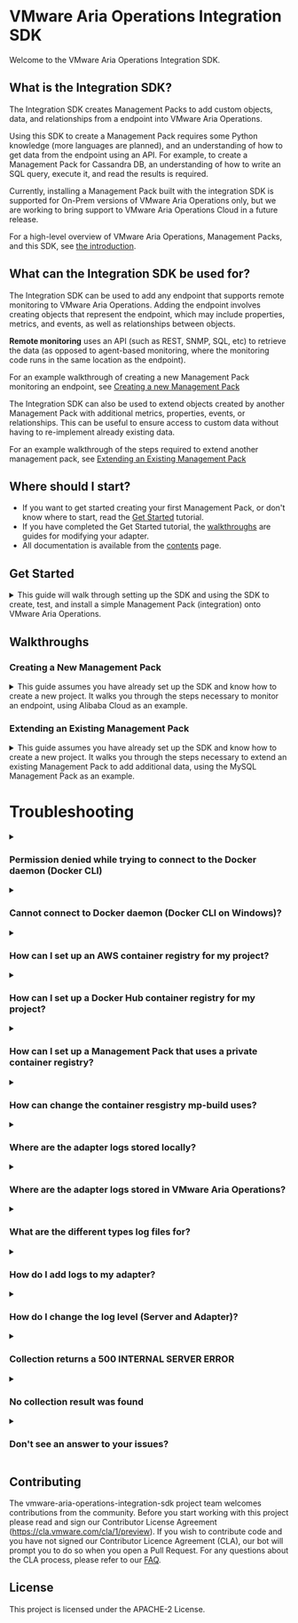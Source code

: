 VMware Aria Operations Integration SDK
=====================

Welcome to the VMware Aria Operations Integration SDK.

## What is the Integration SDK?

The Integration SDK creates Management Packs to add custom objects, data, and
relationships from a endpoint into VMware Aria Operations.

Using this SDK to create a Management Pack requires some Python
knowledge (more languages are planned), and an understanding of how to get
data from the endpoint using an API. For example, to create a Management Pack for
Cassandra DB, an understanding of how to write an SQL query, execute it, and read the
results is required.

Currently, installing a Management Pack built with the integration SDK is supported for
On-Prem versions of VMware Aria Operations only, but we are working to bring support to
VMware Aria Operations Cloud in a future release.

For a high-level overview of VMware Aria Operations, Management Packs, and this SDK,
see [the introduction](doc/introduction.md).

## What can the Integration SDK be used for?
The Integration SDK can be used to add any endpoint that supports remote monitoring to
VMware Aria Operations. Adding the endpoint involves creating objects that
represent the endpoint, which may include properties, metrics, and events, as well as
relationships between objects.

**Remote monitoring** uses an API (such as REST, SNMP, SQL, etc) to retrieve the data (as
opposed to agent-based monitoring, where the monitoring code runs in the same location
as the endpoint).

For an example walkthrough of creating a new Management Pack monitoring an endpoint, see
[Creating a new Management Pack](#creating-a-new-management-pack)

The Integration SDK can also be used to extend objects created by another Management
Pack with additional metrics, properties, events, or relationships. This can be useful
to ensure access to custom data without having to re-implement already existing data.

For an example walkthrough of the steps required to extend another management pack, see
[Extending an Existing Management Pack](#extending-an-existing-management-pack)

## Where should I start?
* If you want to get started creating your first Management Pack, or don't know where to start, read the [Get Started](#get-started) tutorial.
* If you have completed the Get Started tutorial, the [walkthroughs](#walkthroughs) are guides for modifying your adapter.
* All documentation is available from the [contents](doc/contents.md) page.

## Get Started
<details>
<summary>This guide will walk through setting up the SDK and using the SDK
to create, test, and install a simple Management Pack (integration) onto VMware Aria Operations.</summary>

Contents
* [Requirements](#requirements)
* [Installation](#installation)
* [Creating a Management Pack](#creating-a-management-pack)
* [Testing a Management Pack](#testing-a-management-pack)
* [Building and Installing a Management Pack](#building-and-installing-a-management-pack)

### Requirements

#### Operating System:
The VMware Aria Operations Integration SDK has been tested in the following OSes:
* Windows 10
* Windows 11
* macOS 12 (Monterey)
* macOS 13 (Ventura)
* Debian Linux
* Fedora Linux

Other operating systems may be compatible.

#### VMware Aria Operations
The Management Packs generated by the VMware Aria Operations Integration SDK will only run on versions that supports containerized Management Packs. Currently, this is limited to on-prem installs, version 8.10 or later.
In addition, at least one Cloud Proxy (also version 8.10 or later) must be set up in VMware Aria Operations, as containerized Management Packs must be run on a Cloud Proxy collector.

#### Dependencies
* Docker 20.10.0 or later. Updating to the latest stable version is recommended. For instructions on installing Docker,
  go to [Docker's installation documentation](https://docs.docker.com/engine/install/), choose the OS you need and
  follow the instructions provided.
* Python3 3.9.0 or later. Updating to the latest stable version is recommended. Python 3.8 and earlier (including Python2) are not supported. For instructions on installing Python, go
  to [Python's installation documentation](https://wiki.python.org/moin/BeginnersGuide/Download), choose the OS you need
  and follow the instructions provided.
* Pip. If Python3 is installed, pip is most likely also installed. For instructions on installing Pip, go
  to [Pip's installation documentation](https://pip.pypa.io/en/stable/installation/), and follow the instructions
  provided.
* Git 2.35.0 or later. Updating to the latest stable version is recommended.
  For instructions in installing git, go to [Git's installation documentation](https://git-scm.com/downloads),
  choose the OS you need and follow the instructions provided.

[//]: # (TODO: Add this section back in once we support them)
[//]: # (#### Optional Prerequisites)
[//]: # (* Java. Java is only required for building Java Management Packs. We recommend the latest version of the [Azul Zulu SDK]&#40;https://www.azul.com/downloads/?package=jdk#download-openjdk&#41;.)
[//]: # (* Powershell. Powershell is only required for building Powershell Management Packs. See [Microsoft's installation instructions for PowerShell]&#40;https://docs.microsoft.com/en-us/powershell/scripting/install/installing-powershell?view=powershell-7.2&#41;.)
[//]: # (> Note: Creating Java and Powershell Management Packs is disabled for the Beta)

### Installation

To install the SDK, use `pip` to install into the global Python environment, or `pipx` to install into a isolated environment.
```sh
python3 -m pip install vmware-aria-operations-integration-sdk
```

### Creating a Management Pack
After the SDK is installed, create a new project, by running `mp-init`. This tool asks a series of questions that guides
the creation of a new management pack project.


1. `Enter a directory to create the project in. This is the directory where adapter code, metadata, and content will reside. If the directory doesn't already exist, it will be created. Path:`

    The path can be an absolute path, or a path relative to the directory `mp-init` was run from. The path should end in an empty
    or non-existing directory. If the directory does not exist, it will be created. This directory will contain a new Management
    Pack project.

2. `Management Pack display name`

    The Management Pack display name will show up in VMware Aria Operations (**Data Sources &rarr; Integrations &rarr;
    Repository**), or when adding an account.

    ![Integration Card for the 'TestAdapter' Management Pack](doc/test-adapter-integration-card.png)

    *This Management Pack's display name is 'TestAdapter', and uses the default icon*

3. `Management Pack adapter key`

    This field is used internally to identify the Management Pack and Adapter Kind. By default, it is set to the
    Management Pack display name with special characters and whitespace stripped from it.

4. `Management Pack description`

    This field should describe what the Management Pack will do or monitor.

5. `Management Pack vendor`

   The vendor field shows up in the UI under 'About' on the Integration Card.

   ![About popup for the 'TestAdapter' Management Pack](doc/test-adapter-about.png)

   *This Management Pack's vendor is 'VMware'*

6. `Enter a path to a EULA text file, or leave blank for no EULA`

   VMware Aria Operations requires a EULA file to be present in a Management Pack. If one isn't provided, a stub EULA file (`eula.txt` in
   the root project directory) will be added to the project which reads:
    ```
    There is no EULA associated with this Management Pack.
    ```

7. `Enter a path to the Management Pack icon file, or leave blank for no icon`

   The icon is used in the VMware Aria Operations UI if present. If it is not present, a default icon will be used. The icon file must be
   PNG format and 256x256 pixels. An icon file can be added later by copying the icon to the root project directory and
   setting the value of the `"pak_icon"` key to the icon's file name in the `manifest.txt` file.

[//]: # (TODO: Add this section back when we support it)
[//]: # (8. `Select a language for the adapter`)
[//]: # (  selected language. The template adapter collects several objects and metrics from the container that the adapter)
[//]: # (  Once selected, the project will be generated, including a template adapter in the)
[//]: # (  is running in, and can be used as a starting point for creating a new adapter.)

For complete documentation of the `mp-init` tool including an overview of its output, see the [MP Initialization Tool Documentation](doc/mp-init.md).

### Template Project
Every new project creates a file system that has the basic project structure required to develop and build a Management Pack.
Each file and directory are discussed in depth in the [mp-init](doc/mp-init.md) documentation. `app/adapter.py` is the adapter's
entry point and the best starting point. `adapter.py` is a template adapter that collects several objects and metrics from the
container in which the adapter is running; use the template as a starting point for creating a new adapter. The template adapter
has comments throughout its code that explain what the code does and how to turn it into your adapter. The methods inside the adapter
template are required. Modify the code inside the methods to generate the desired adapter. Each method represents a single request,
and it can be tested individually using `mp-test`, which is covered in the following section. The adapter is stateless; therefore,
the adapter cannot store any data for use in later method calls. Each method is used for a different function as described below:

- test(adapter_instance):
  Performs a test connection using the information given to the adapter_instance to verify the adapter instance has been configured properly.
  A typical test connection will generally consist of:

     1. Read identifier values from adapter_instance that are required to connect to the target(s)
     2. Connect to the target(s), and retrieve some sample data
     3. If any of the above failed, return an error, otherwise pass.
     4. Disconnect cleanly from the target (ensure this happens even if an error occurs)

- get_endpoints(adapter_instance):
  This method will be run before the 'test' method, and VMware Aria Operations will use
  the results to extract a certificate from each URL. If the certificate is not trusted by
  the VMware Aria Operations Trust Store, the user will be prompted to either accept or reject
  the certificate. If it is accepted, the certificate will be added to the AdapterInstance
  object that is passed to the 'test' and 'collect' methods. Any certificate that is
  encountered in those methods should then be validated against the certificate(s)
  in the AdapterInstance. This method will not only work against HTTPS endpoints, different types
  of endpoint will not work (eg. database connections).

- collect(adapter_instance):
  Performs a collection against the target host. A typical collection will generally consist of:
    1. Read identifier values from adapter_instance that are required to connect to the target(s)
    2. Connect to the target(s), and retrieve data
    3. Add the data into a CollectResult's objects, properties, metrics, etc
    4. Disconnect cleanly from the target (ensure this happens even if an error occurs)
    5. Return the CollectResult.

- get_adapter_definition():
  Optional method that defines the Adapter Instance configuration (parameters and credentials used to connect to the target, and configure the management pack) present in a collection, and defines the object types and attribute types present in a collection. Setting these helps VMware Aria Operations to validate, process, and display the data correctly. If this method is omitted, a `describe.xml` file should be manually created inside the `conf` directory with the same data. Generally, this is only necessary when using advanced features of the `describe.xml` file that are not present in this method.


For further guidance on using the template project, consult the [Walkthroughs](../README.md#walkthroughs) section.

### Testing a Management Pack

In the Management Pack directory, the installation script writes a `requirements.txt` file containing the version of the
SDK used to generate the project, and installs the SDK into a virtual environment named `venv`. Note that the packages
in `requirements.txt` are _not_ installed into the adapter. To add a package to the adapter, specify it in the file
`adapter_requirements.txt`.

To use the SDK, navigate to the newly-generated project directory and activate the virtual environment:

For Mac and Linux:
```sh
source venv/bin/activate
```
(This script is written for the bash shell. If you use the csh or fish shells, there are alternate activate.csh and activate.fish scripts you should use instead.)
For Windows:
```cmd
venv\Scripts\activate.bat
```
To exit the virtual environment, run `deactivate` in the virtual environment.

To test a project, run `mp-test`  in the virtual environment.

If `mp-test` is run from anywhere outside of a root project directory, the tool will prompt to choose a project, and will
test the selected project. If the tool is run from a project directory, the tool will automatically test that project.

`mp-test` will ask for a _connection_. No connections should exist, so choose **New Connection**. The test tool then
reads the `conf/describe.xml` file to find the connection parameters and credentials required for a connection, and
prompts for each. This is similar to creating a new _Adapter Instance_ in the VMware Aria Operations UI. Connections are automatically
saved per project, and can be reused when re-running the `mp-test` tool.

> Note: In the template project, the only connection parameter is `ID`, and because it connects to the container it is running on, this parameter is not necessary; it is only there as an example, and can be set to any value. The template also implements an example Test Connection. If a Test Connection is run (see below), with the `ID` set to the text `bad`, then the Test Connection will fail.

The test tool also asks for the method to test. There are four options:

* Test Connection - This call tests the connection and returns either an error message if the connection failed, or an
  empty json object if the connection succeeded.
* Collect - This call test the collection, and returns objects, metrics, properties, events, and relationships.
* Endpoint URLs - This returns a list (possibly empty) of URLs that have distinct SSL certificates that VMware Aria Operations can ask
  the end user to import into the TrustStore.
* Version - This returns
  the [VMware Aria Operations Collector API](vmware_aria_operations_integration_sdk/api/vmware-aria-operations-collector-fwk2.json) version the
  adapter implements. The implementation of this method is not generally handled by the developer.

For more information on these endpoints, see
the [Swagger API documentation](vmware_aria_operations_integration_sdk/api/vmware-aria-operations-collector-fwk2.json). Each
response is validated against the API.

For complete documentation of the `mp-test` tool see the [MP Test Tool Documentation](doc/mp-test.md).

### Building and Installing a Management Pack
To build a project, run `mp-build`  in the virtual environment.

If `mp-build` is run from anywhere outside of a root project directory, the tool will prompt to choose a project, and will
build the selected project. If the tool is run from a project directory, the tool will automatically build that
project.

Once the project is selected (if necessary), the tool will build the management pack and emit a `pak` file which can be
installed on VMware Aria Operations. The `pak` file will be located in the project directory.

To install the `pak` file, in VMware Aria Operations navigate to **Data Sources &rarr; Integrations &rarr;
Repository** and click `ADD`. Select and upload the generated `pak` file, accept the README, and install the management pack.

To configure the management pack, VMware Aria Operations navigate to **Data Sources &rarr; Integrations &rarr;
Accounts** and click `ADD ACCOUNT`. Select the newly-installed management pack and configure the required fields. For
`Collector/Group`, make sure that a cloud proxy collector is selected. Click `VALIDATE CONNECTION` to test the connection.
It should return successfully, then click `ADD`.

By default, a collection will run every 5 minutes. The first collection should happen immediately, however newly-created
objects cannot have metrics, properties, and events added to them. After the second collection, approximately five
minutes later, the objects' metrics, properties, and events should appear. These can be checked by navigating to **
Environment &rarr; Object Browser &rarr; All Objects** and expanding the Adapter and associated object types and object.

![CPU Idle Time](doc/test-adapter-cpu-idle-time.png)
*The CPU object's `idle-time` metric in a Management Pack named `QAAdapterName`.*

For complete documentation of the `mp-build` tool see the [MP Build Tool Documentation](doc/mp-build.md).
</details>

## Walkthroughs

### Creating a New Management Pack
<details><summary>
This guide assumes you have already set up the SDK and know how to create a new project. 
It walks you through the steps necessary to monitor an endpoint, using Alibaba Cloud as 
an example.</summary>


TODO
</details>

### Extending an Existing Management Pack
<details><summary>
This guide assumes you have already set up the SDK and know how to create a new project. 
It walks you through the steps necessary to extend an existing Management Pack to add
additional data, using the MySQL Management Pack as an example.</summary>

Extending an existing management pack is similar to creating a new management pack, but 
has some additional constraints. This section will create a management pack that adds 
metrics to the existing MySQL management pack's database object. It assumes
you have already installed the SDK and understand the tools and steps in the 'Get 
Started' section. It also assumes that you have installed and configured the [MySQL
management pack](https://customerconnect.vmware.com/downloads/details?downloadGroup=VRTVS_MP_MYSQL_810&productId=1051) 
on a VMware Aria Operations instance in your local network.

For the purposes of this walkthrough, we will be adding five metrics to the MySQL database
object that show the total amount of lock waits and statistics about the time spent 
waiting for those locks. This info can be found in MySQL in the table 
`performance_schema.table_lock_waits_summary_by_table`.

The first step is to run `mp-init` and create a new project. There are no restrictions,
except that the adapter kind key cannot be used by another management pack that is
installed on the same system. For example, we used the following to create the sample:

```
❯ mp-init
Enter a directory to create the project in. This is the directory where adapter code, metadata, and
content will reside. If the directory doesn't already exist, it will be created.
Path: extended-mysql-mp
Management pack display name: Extended MySQL MP
Management pack adapter key: ExtendedMySQLMP
Management pack description: Adds 'Lock Wait' metrics to MySQL Database objects
Management pack vendor: VMware, Inc
Enter a path to a EULA text file, or leave blank for no EULA: 
Enter a path to the management pack icon file, or leave blank for no icon:
An icon can be added later by setting the 'pak_icon' key in 'manifest.txt' to the
icon file name and adding the icon file to the root project directory.
Creating Project [Finished]

project generation completed
```

Once the project finished generating, we can change directory into the project 
and activate the Python virtual environment.

Next, we need to modify the adapter code. We will break this up into several steps:
1. [Add a library for connecting to MySQL](#add-a-library-for-connection-to-mysql)
2. [Modify the adapter definition to add fields for connecting to MySQL](#modify-the-adapter-definition-to-add-fields-for-connecting-to-mysql)
3. [Modify the `test` method to create a MySQL connection and run a query](#modify-the-test-method-to-create-a-mysql-connection-and-run-a-query)
4. [Modify the `collect` method to collect metrics, and attach them to the correct
   database objects](#modify-the-collect-method-to-collect-metrics-and-attach-them-to-the-correct-database-objects)
5. [Verify the MP](#verify-the-mp)

#### Add a library for connection to MySQL

In order to add the metrics we want, we will need to be able to run a query against a
MySQL database. There are several Python libraries that can help us do this. For now,
let's use [`mysql-connector-python`](https://dev.mysql.com/doc/connector-python/en/).

To add a library to the adapter, open the file `adapter_requirements.txt` and add a new
line with the name of the library. Optionally, we can also add a version constraint. 
Here's what the modified file should look like:
```
vmware-aria-operations-integration-sdk-lib==0.7.*
psutil
mysql-connector-python>=8.0.32
```

> Note: We can also remove the `psutil` library, as that is only used in the sample code 
> that we will be replacing. However, we would then no longer be able to run `mp-test` 
> until we have removed the sample code that depends on `psutil`, so for now we will 
> keep it.

#### Modify the adapter definition to add fields for connecting to MySQL

Now that we have added the library, we need to see what information it needs in order
to connect. Since the adapter will be running on the VMware Aria Operations Cloud Proxy, 
which is not where our MySQL instance is running, we will need the following:
* Host
* Port
* Username
* Password

In the `app/adapter.py` file, find the `get_adapter_definition()` method. We will define
parameters for the `Host` and `Port`, and a credential for the `Username` and `Password`.
After also removing the 'ID' parameter from the sample adapter, the method should look
similar to this:

```python
def get_adapter_definition() -> AdapterDefinition:
    logger.info("Starting 'Get Adapter Definition'")
    definition = AdapterDefinition(ADAPTER_KIND, ADAPTER_NAME)

    definition.define_string_parameter("host", "MySQL Host")
    definition.define_int_parameter("port", "Port", default=3306)

    credential = definition.define_credential_type("mysql_user", "MySQL User")
    credential.define_string_parameter("username", "Username")
    credential.define_password_parameter("password", "Password")

    # The key 'container_memory_limit' is a special key that is read by the VMware Aria 
    # Operations collector to determine how much memory to allocate to the docker 
    # container running this adapter. It does not need to be read inside the adapter 
    # code.
    definition.define_int_parameter(
        "container_memory_limit",
        label="Adapter Memory Limit (MB)",
        description="Sets the maximum amount of memory VMware Aria Operations can "
                    "allocate to the container running this adapter instance.",
        required=True,
        advanced=True,
        default=1024,
    )

    # This Adapter has no object types directly, rather it co-opts object types that
    # are part of the MySQL MP to add additional metrics. As such, we can't define
    # those object types here, because they're already defined in the MySQL MP with a
    # different adapter type.
    
    # If we decide to also create new objects (that are not part of an existing MP),
    # those can be added here.

    logger.info("Finished 'Get Adapter Definition'")
    logger.debug(f"Returning adapter definition: {definition.to_json()}")
    return definition
```

The adapter definition is also where objects and metrics are defined, however we are 
only allowed to define objects and metrics that are a part of our adapter type. Because
extensions modify objects that are part of a different adapter type, we can't add them.
This means that we can't set metric metadata like 'units', 'labels', etc that we would
generally be able to set.

#### Modify the `test` method to create a MySQL connection and run a query

Now that we've defined our parameters, we can try to connect and run a test query.
We will do this in the `test` method. Notice this takes an `AdapterInstance` as a 
parameter. We will replace all the code that is inside the try/except block.

All the parameters and credentials from the definition will be present in this Adapter 
Instance. We can access them like this, using the `key`s that we defined in the 
`get_adapter_definition` function to get the value assigned to that parameter:

```python
    hostname = adapter_instance.get_identifier_value("host")
    port = int(adapter_instance.get_identifier_value("port", "3306"))
    username = adapter_instance.get_credential_value("username")
    password = adapter_instance.get_credential_value("password")
```

We can then use them to connect to MySQL and run a test query (be sure to import 
`mysql.connector`):

```python

    connection = mysql.connector.connect(
        host=hostname,
        port=port,
        user=username,
        password=password,
    )
    cursor = connection.cursor()

    # Run a simple test query
    cursor.execute("SHOW databases")
    for database in cursor: # The cursor needs to be consumed before it is closed
        logger.info(f"Found database '{database}'")
    cursor.close()
```

Since we can expect that this will fail, e.g., if the user provides the wrong username
and password, we should ensure there is good error-handling in this function.

If we detect a failure (e.g., in the `except` block), we should call 
`result.with_error(error_message)` to indicate the test has failed. If no errors have
been attached to the `result` object, the test will pass. (Note that calling 
`result.with_error(...)` multiple times in the same test will result in only the last
error being displayed.)

If the management pack will be widely distributed, it may also be worthwhile to catch 
common errors and ensure the resulting messages are user-friendly.

We should now be able to run `mp-test connect` to run this code. The `mp-test` tool
will ask you to create a new connection, prompting for 'host', 'port', 'username', and
'password'. After, it will ask if it should override SuiteAPI<sup>1</sup> credentials. Unless you
have already set these up, select 'Yes', as we will need them later when we modify the
'collect' method. It will ask you for the SuiteAPI hostname, which should be the
hostname of the VMware Aria Operations instance where the MySQL management pack is
running, and a username and password which have permission to access to the SuiteAPI on
that system.

> <sup>1</sup>SuiteAPI is a REST API on VMware Aria Operations that can be used for many
> purposes. The documentation for this API can be found on any VMware Aria Operations
> instance at https://[aria_ops_hostname]/suite-api/. The 'adapter_instance' object that
> is passed to the 'test', 'get_endpoints', and 'collect' methods can automatically 
> connect to this API and has methods for querying it.

If everything was successful, the result should look similar to this:
```
(venv-Extended MySQL MP) ❯ mp-test connect
Choose a connection:  New Connection
Building adapter [Finished]
Waiting for adapter to start [Finished]
┌────────────────────────────────────────────────────────────────────────────────────────────────────────────────────────────────────────────┐
│Connections are akin to Adapter Instances in VMware Aria Operations, and contain the parameters                                             │
│needed to connect to a target environment. As such, the following connection parameters and credential fields are                           │
│derived from the 'conf/describe.xml' file and are specific to each Management Pack.                                                         │
└────────────────────────────────────────────────────────────────────────────────────────────────────────────────────────────────────────────┘
Enter connection parameter 'MySQL Host': mysql8-1.localnet
Enter connection parameter 'Port': 3306
Enter connection parameter 'Adapter Memory Limit (MB)': 1024
Enter credential field 'Username': root
Enter credential field 'Password': *********
Override default SuiteAPI connection information for SuiteAPI calls?  Yes
Suite API Hostname: aria-ops-1.vmware.com
Suite API User Name: admin
Suite API Password: ********
Set these as the default SuiteAPI connection?  Yes
Enter a name for this connection: default
Saved connection 'default' in '~/Code/extended-mysql-mp/config.json'.
The connection can be modified by manually editing this file.
Building adapter [Finished]
Waiting for adapter to start [Finished]
Running Endpoint URLs [Finished]
Running Connect [Finished]
{}

Avg CPU %                     | Avg Memory Usage %         | Memory Limit | Network I/O         | Block I/O
------------------------------+----------------------------+--------------+---------------------+--------------
14.9 % (0.0% / 14.9% / 29.8%) | 4.0 % (4.0% / 4.0% / 4.0%) | 1.0 GiB      | 9.06 KiB / 4.16 KiB | 0.0 B / 0.0 B

Request completed in 1.85 seconds.

All validation logs written to '~/Code/mysql-extention-mp/logs/validation.log'
Validation passed with no errors
```

#### Modify the `collect` method to collect metrics, and attach them to the correct database objects

Now that the `test` method is working, we can implement the `collect` method. This is 
the method where we query MySQL for the metrics we want and send them to VMware Aria 
Operations as part of the database objects. Before we begin writing code, we need to 
look up some information about the MySQL management pack. Specifically, we need the
following information:
* The MySQL Adapter Kind Key
* The MySQL Database Object type
* A way to create a database object that matches a database that already exists on
  VMware Aria Operations (usually the identifier list, but the name can sometimes work,
  as in this case).

These will be used to ensure that the metrics are attached to existing MySQL objects,
rather than creating new ones.
 
To get this information, we will `ssh` into the collector where the MySQL management
pack is running. Then `cd` to `$ALIVE_BASE/user/plugin/inbound/mysql_adapter3/conf/`.
From there, open the `describe.xml` file. The Adapter Kind key is at the top on the
fourth line:
```xml
<?xml version = '1.0' encoding = 'UTF-8'?>
<!-- <!DOCTYPE AdapterKind SYSTEM "describeSchema.xsd"> -->
<!-- Copyright (c) 2020 VMware Inc. All Rights Reserved. -->
<AdapterKind key="MySQLAdapter" nameKey="1" version="1" xmlns="http://schemas.vmware.com/vcops/schema">
```
Inside the `AdapterKind` tag are `ResourceKinds/ResourceKind` tags, and we can search 
for the one that represents the database resource kind. Once we have found it we can see
that it has two identifiers, one for the adapter instance ID, and one for the database 
name. 
```xml
   <ResourceKinds>
      <!-- ... -->
      <ResourceKind key="mysql_database" nameKey="64" >
          <ResourceIdentifier dispOrder="1" key="adapter_instance_id" length="" nameKey="37" required="true" type="string" identType="1" enum="false" default=""> </ResourceIdentifier>
          <ResourceIdentifier dispOrder="2" key="database_name" length="" nameKey="65" required="true" type="string" identType="1" enum="false" default=""> </ResourceIdentifier>
```
In order to attach a metric to these objects, we will need all identifiers that have an
`identType=1`. In this case, those are `adapter_instance_id` and `database_name`. This
means that the combination of those two fields uniquely identify the object among all
of the `mysql_database` objects in the `MySQLAdapter` adapter.

Getting the `adapter_instance_id` requires a SuiteAPI call. We need to retrieve the 
Adapter Instances for `MySQLAdapter` that has the same host and port identifiers as our 
adapter, and then retrieving the id. However, if we look in VMware Aria Operations 
itself, we can see that each database's name has the format `mysql_host/mysql_database`, 
which should be unique (even if VMware Aria Operations isn't using it for determining 
uniqueness). Thus, a simpler way to get matching objects (in this case) is to construct 
the name, and ask the SuiteAPI to give us all `MySQLAdapter` `mysql_database` objects 
with those names. Then we can simply attach metrics to the resulting `mysql_database` 
objects, which will have all identifiers correctly set by the SuiteAPI.

First, we should remove all the sample code inside the `try` block. All the code for the
following steps should be inside the `try` block.

Then, we need to establish a connection to MySQL. We can do this in the same way as in
test connect. In many cases creating a function for connecting that is called from both 
`test` and `collect` is worthwhile. Then we can query the list of databases, and 
construct a list of database names that may be present:

```python
        # Get the list of databases on this instance
        cursor = connection.cursor()
        cursor.execute("SHOW databases")
        database_names = [f"{hostname}/{database[0]}" for database in cursor]
        cursor.close()
```

We then query the SuiteAPI for `mysql_database` objects from the `MySQLAdapter` 
adapter, with the names we computed. The queries that `query_for_resources` accepts
are documented in the SuiteAPI documentation, and can search on many types of metadata 
about a resource. After that, we add the returned objects to the `result` and to a 
dictionary for quick access later.

```python
        # Get the list of objects from the SuiteAPI that represent the MySQL
        # databases that are on this instance, and add any we find to the result
        databases = {}  # dict of database Objects by name for easy access
        with adapter_instance.suite_api_client as suite_api:
            dbs = suite_api.query_for_resources(
                query={
                    "adapterKind": ["MySQLAdapter"],
                    "resourceKind": ["mysql_database"],
                    "name": database_names,
                },
            )
            for db in dbs:
                databases[db.get_identifier_value("database_name")] = db
                # Add each database to the collection result. Objects must be
                # added to the result in order for them to be returned by the
                # collect method.
                result.add_object(db)
```

Finally, we'll run the query to get the data from MySQL that we want, and add that data
as metrics to the relevant databases, and return the result:

```python
        # Run a query to get some additional data. Here we're getting info about
        # lock waits on each database
        cursor = connection.cursor()
        cursor.execute("""
                    select OBJECT_SCHEMA,
                           sum(COUNT_STAR)     as COUNT_STAR,
                           sum(SUM_TIMER_WAIT) as SUM_TIMER_WAIT,
                           max(MAX_TIMER_WAIT) as MAX_TIMER_WAIT,
                           min(MIN_TIMER_WAIT) as MIN_TIMER_WAIT
                    from performance_schema.table_lock_waits_summary_by_table
                    group by OBJECT_SCHEMA
                    """)

        # Iterate through the results of the query, and add them to the appropriate
        # database Object as metrics.
        for row in cursor:
            if len(row) != 5:
                logger.error(f"Row is not expected size: {repr(row)}")
                continue
            database = databases.get(row[0])
            if not database:
                logger.info(f"Database {row[0]} not found in Aria Operations")
                continue
            database.with_metric("Table Locks|Count", float(row[1]))
            database.with_metric("Table Locks|Sum", float(row[2]))
            database.with_metric("Table Locks|Max", float(row[3]))
            if float(row[1] > 0):
                database.with_metric("Table Locks|Avg", float(row[2])/float(row[1]))
            else:
                database.with_metric("Table Locks|Avg", 0)
            database.with_metric("Table Locks|Min", float(row[4]))
        cursor.close()
        
        return result
```

#### Verify the MP

To verify the MP, run `mp-test` using the same connection we created earlier. If there 
are any `mysql_database` objects that have entries in the 
`table_lock_waits_summary_by_table` table, we should see those returned in the
collection result. For example, if the MySQL management pack is configured to collect 
`loadgen`, `mysql`, and `sys`, and the data query returns:
```
object_schema      | count_star | sum_timer_wait | max_timer_wait | min_timer_wait
-------------------+------------+----------------+----------------+---------------
mysql              | 0          | 0              |0               | 0
performance_schema | 0          | 0              |0               | 0
sys                | 2          | 3946368        |2255204         | 1691164
```
Then we would expect to see entries for each database monitored by MySQL, but new
data should be present only for the subset that was also returned by the data query:
```json
{
    "nonExistingObjects": [],
    "relationships": [],
    "result": [
        {
            "events": [],
            "key": {
                "adapterKind": "MySQLAdapter",
                "identifiers": [
                    {
                        "isPartOfUniqueness": true,
                        "key": "adapter_instance_id",
                        "value": "347062"
                    },
                    {
                        "isPartOfUniqueness": true,
                        "key": "database_name",
                        "value": "loadgen"
                    }
                ],
                "name": "mysql8-1.localnet/loadgen",
                "objectKind": "mysql_database"
            },
            "metrics": [],
            "properties": []
        },
        {
            "events": [],
            "key": {
                "adapterKind": "MySQLAdapter",
                "identifiers": [
                    {
                        "isPartOfUniqueness": true,
                        "key": "adapter_instance_id",
                        "value": "347062"
                    },
                    {
                        "isPartOfUniqueness": true,
                        "key": "database_name",
                        "value": "mysql"
                    }
                ],
                "name": "mysql8-1.localnet/mysql",
                "objectKind": "mysql_database"
            },
            "metrics": [
                {
                    "key": "Table Locks|Count",
                    "numberValue": 0.0,
                    "timestamp": 1681767040181
                },
                {
                    "key": "Table Locks|Sum",
                    "numberValue": 0.0,
                    "timestamp": 1681767040181
                },
                {
                    "key": "Table Locks|Max",
                    "numberValue": 0.0,
                    "timestamp": 1681767040181
                },
                {
                    "key": "Table Locks|Avg",
                    "numberValue": 0.0,
                    "timestamp": 1681767040181
                },
                {
                    "key": "Table Locks|Min",
                    "numberValue": 0.0,
                    "timestamp": 1681767040181
                }
            ],
            "properties": []
        },
        {
            "events": [],
            "key": {
                "adapterKind": "MySQLAdapter",
                "identifiers": [
                    {
                        "isPartOfUniqueness": true,
                        "key": "adapter_instance_id",
                        "value": "347062"
                    },
                    {
                        "isPartOfUniqueness": true,
                        "key": "database_name",
                        "value": "sys"
                    }
                ],
                "name": "mysql8-1.localnet/sys",
                "objectKind": "mysql_database"
            },
            "metrics": [
                {
                    "key": "Table Locks|Count",
                    "numberValue": 2.0,
                    "timestamp": 1681767040182
                },
                {
                    "key": "Table Locks|Sum",
                    "numberValue": 3946368.0,
                    "timestamp": 1681767040182
                },
                {
                    "key": "Table Locks|Max",
                    "numberValue": 2255204.0,
                    "timestamp": 1681767040182
                },
                {
                    "key": "Table Locks|Avg",
                    "numberValue": 1973184.0,
                    "timestamp": 1681767040182
                },
                {
                    "key": "Table Locks|Min",
                    "numberValue": 1691164.0,
                    "timestamp": 1681767040182
                }
            ],
            "properties": []
        }
    ]
}
```

When everything is working as expected locally using `mp-test`, we can run
`mp-build` and install on VMware Aria Operations for a final verification.


#### Next Steps

* [Adding to an Adapter](doc/adding_to_an_adapter.md)
    * [Defining an Adapter](doc/adding_to_an_adapter.md#defining-an-adapter)
    * [Defining an Adapter Instance](doc/adding_to_an_adapter.md#defining-an-adapter-instance)
    * [Adding a Configuration Field to an Adapter Instance](doc/adding_to_an_adapter.md#adding-a-configuration-field-to-an-adapter-instance)
    * [Adding a Credential](doc/adding_to_an_adapter.md#adding-a-credential)
    * [Creating an Adapter Instance](doc/adding_to_an_adapter.md#creating-an-adapter-instance)
    * [Adding an Object Type](doc/adding_to_an_adapter.md#adding-an-object-type)
    * [Creating an Object](doc/adding_to_an_adapter.md#creating-an-object)
    * [Adding an Attribute](doc/adding_to_an_adapter.md#adding-an-attribute)
    * [Creating a Metric or Property](doc/adding_to_an_adapter.md#creating-a-metric-or-property)
    * [Creating an Event](doc/adding_to_an_adapter.md#creating-an-event)
    * [Creating a Relationship](doc/adding_to_an_adapter.md#creating-a-relationship)
* [Adding Content](doc/adding_content.md)
    * [Adding a Dashboard](doc/adding_content.md#adding-a-dashboard)
    * [Adding a Report Template](doc/adding_content.md#adding-a-report-template)
    * [Adding Alert Definitions](doc/adding_content.md#adding-alert-definitions)
    * [Adding a Traversal](doc/adding_content.md#adding-a-traversal)
    * [Adding Localization](doc/adding_content.md#adding-localization)

</details>

# Troubleshooting

<details>
  <summary><h3>Permission denied while trying to connect to the Docker daemon (Docker CLI)</h3></summary>

  If you're having trouble getting Docker to run on your system, you can refer to the Docker documentation for instructions
  on how to start Docker on [macOS](https://docs.docker.com/docker-for-mac/install/), [Linux](https://docs.docker.com/desktop/install/debian/#launch-docker-desktop), and [Windows 10 and 11](https://docs.docker.com/desktop/install/windows-install/#start-docker-desktop).
</details>

<details>
  <summary><h3>Cannot connect to Docker daemon (Docker CLI on Windows)?</h3></summary>

  If you're having trouble with permissions on a Windows system, you can refer to the Docker documentation for instructions
  on how to [Understand permission requirements for Windows](https://docs.docker.com/desktop/windows/permission-requirements/).
</details>

<details>
  <summary><h3>How can I set up an AWS container registry for my project?</h3></summary>

  AWS container registries use `aws` CLI to authenticate, so users should authenticate to their AWS container registry and create a repository before
  running `mp-build`.

  1. [Log in to your registry using aws CLI](https://docs.aws.amazon.com/AmazonECR/latest/userguide/getting-started-cli.html#cli-authenticate-registry)
  2. [Create a repository](https://docs.aws.amazon.com/AmazonECR/latest/userguide/getting-started-cli.html#cli-create-repository:~:text=your%20default%20registry-,Step%203%3A%20Create%20a%20repository,-Step%204%3A%20Push)
  3. Run `mp-build` and use the registry tag when prompted about it (usually looks like `aws_account_id.dkr.ecr.region.amazonaws.com/hello-repository`)
</details>

<details>
  <summary><h3>How can I set up a Docker Hub container registry for my project?</h3></summary>

  Docker CLI recommends using a token when using docker hub instead of your login password, so users should authenticate their Docker Hub account before running `mp-build`.

  1. Generate a [dockerhub token](https://hub.docker.com/settings/security?generateToken=true).
  2. Open the `config.json` file in the project's root directory, then replace the key-value of `docker_registry` with the tag of
  the Docker Hub repository prepended with `docker.io`. For example, if the docker tag is `username/docker-registry-test:tagname`
  then the key-value will be `docker.io/username/docker-registry-test`.

  VMware Aria Operations only supports anonymous pulling of images, which may cause issues when using Docker Hub since there is a [Donwload rate limit](https://docs.docker.com/docker-hub/download-rate-limit/#:~:text=Docker%20Hub%20limits%20the%20number,pulls%20per%206%20hour%20period).
</details>

<details>
  <summary><h3>How can I set up a Management Pack that uses a private container registry?</h3></summary>

  VMware Aria Operations only supports anonymous pulling of images, however, cloud proxies lookup images locally before attempting to pull.

  1. ssh into the cloud proxy where the adapter is going to be set up
  2. pull the same image used by the management pack (usually using the docker CLI inside the adapter)
  3. Install Management Pack in VMware Aria operations
</details>


<details>
  <summary><h3>How can change the container resgistry mp-build uses?</h3></summary>

  Open the `config.json` file located in the project's root directory, then replace the key-value for `docker_registry` with the tag of the
  repository you want to use. The next time `mp-build` is run, the new tag will be used and validated.
</details>

<details>
  <summary><h3> Where are the adapter logs stored locally?</h3></summary>

 Running `mp-test` or `mp-build` generates logs.  Logs are generated and stored in the `logs` directory.
</details>
<details>
  <summary><h3> Where are the adapter logs stored in VMware Aria Operations?</h3></summary>

  Logs are generated and stored in the cloud proxy at were the adapter was configured at `$ALIVE_BASE/user/log/adapter/<ADAPTERKEY>_adapter3/<ADAPTER_INTERNAL_INSTANCE_ID>`.

  `ADAPTERKEY` should match the name of the adapter used in the `manifest.txt`, and the `ADAPTER_INTERNAL_INSTANCE_ID` should match the Internal ID
  found in VMware Aria Operations at **Environment &rarr; Inventory &rarr; Adapter Instances &rarr; ADAPTER_DISPLAY_NAME &rarr; ADAPTER_INSTANCE** in the rightmost column.
  The `Internal ID` column is not displayed by default. To display the Internal ID, enable the `Internal ID` column by clicking the lower left 'column' icon and then checking the `Internal ID` box.

  ![highlight of the checkbox where internal id can be enbaled](doc/enable_internal_id_column.png)

  ![highlight of the internal id](doc/highlight_internal_id_column.png)
  </details>

  <details>
    <summary><h3> What are the different types log files for?</h3></summary>

  There are five types of log files: adapter, server, build, test, and validation logs. Each log file is prepended with the type of
  log file followed by a number that represents rollover.

  - `server.log`:
  Contains all logs related to the HTTP server inside the container. Server logs can't be modified since the server code comes packaged
  inside the [base-adapter](https://projects.registry.vmware.com/harbor/projects/46752/repositories/base-adapter/artifacts-tab) Python image.

  - `adapter.log`
  Contains all logs related to the adapter. Adapter logs are all the logs generated by adapter code (e.g., the test() method or the collect() methods inside
  `app/adapter.py`).

  - `test.log`
  Contains all logs related to `mp-test`.

  - `build.log`
  Contains all logs related to `mp-build`.

  - `validation.log`
  Contains a log of the validations performed by `mp-test` on the collection results. Validation logs are only generated locally.
</details>

<details>
  <summary><h3> How do I add logs to my adapter?</h3></summary>


  The template adapter defines a logger variable in the `adapter.py` file that configures all adapter logging using [adapter_logging](https://github.com/vmware/vmware-aria-operations-integration-sdk/blob/299ce55ac0b1e53dde9c1b4b3e217ab41df57299/lib/python/src/aria/ops/adapter_logging.py) from the Python SDK.
  The logger only needs to be configured once; to generate logs in other files, simply import the Python [logging](https://docs.python.org/3/library/logging.html) module. Eg.

  ```python
  import logging

  logger = logging.getLogger(__name__)

  def my_method():
    logger.info("info log")
    logger.warning("warning log")
    logger.error("error log")
    logger.debug("debug log")
     ...
  ```
</details>


<details>
  <summary><h3> How do I change the log level (Server and Adapter)?</h3></summary>

  You can set the log levels for the server and adapter inside the `loglevels.cfg` file, which is located in `logs/loglevels.cfg` locally and in the cloud proxy at `$ALIVE_BASE/user/log/adapters/<ADAPTERKEY>_adapter3/<ADAPTER_INTERNAL_INSTANCE_ID>/loglevels.cfg`.
  If the file does not exist, the system generates it after a collection/test.

  `ADAPTERKEY` should match the name of the adapter used in the `manifest.txt`, and the `ADAPTER_INTERNAL_INSTANCE_ID` should match the Internal ID
  found in VMware Aria Operations at **Environment &rarr; Inventory &rarr; Adapter Instancer &rarr; &lt;ADAPTER_DISPLAY_NAME &gt; &rarr; ADAPTER_INSTANCE** in the rightmost column.
  To ensure Internal ID is displayed ensure the Internal ID box is enabled by clicking in the bottom left icon and then the checkbox.

  ![highlight of the checkbox where internal id can be enbaled](doc/enable_internal_id_column.png)

  ![highlight of the internal id](doc/highlight_internal_id_column.png)

</details>

<details>
  <summary><h3>Collection returns a 500 INTERNAL SERVER ERROR</h3></summary>

  Internal server errors can happen for various reasons; however, the most common cause is an unhandled exception or syntax error in
  the adapter's code. Check the server logs for clues about the issue. Sometimes, the problem may be detected using `mp-test` and
  going over the terminal output.

</details>

<details>
  <summary><h3>No collection result was found</h3></summary>

  `mp-test` runs a series of validations test after collection; if the collection has no results, then each validation step will report the result as missing.
  When a collection result is missing, it usually means an error occurred during collection, but the Adapter handled the error. When the Adapter handles an error,
  the response contains an error message; The console displays the error message. For example:

  ```python
  def collect(adapter_instance: AdapterInstance) -> CollectResult:
    result = CollectResult()
    try:
      raise Exception("oops")

      #...
    except Exception as e:
      logger.error("Unexpected collection error")
      logger.exception(e)
      result.with_error("Unexpected collection error: " + repr(e))
      return result
  ```

  This code will output

  ```
  Building adapter [Finished]
  Waiting for adapter to start [Finished]
  Running Collect [Finished]
  Collection Failed: Unexpected collection error: Exception('oops')

  Avg CPU %                     | Avg Memory Usage %         | Memory Limit | Network I/O         | Block I/O
  ------------------------------+----------------------------+--------------+---------------------+--------------
  21.1 % (0.0% / 21.1% / 42.2%) | 4.0 % (4.0% / 4.0% / 4.0%) | 1.0 GiB      | 3.24 KiB / 6.67 KiB | 0.0 B / 0.0 B

  Collection completed in 0.45 seconds.

  No collection result was found.
  No collection result was found.
  All validation logs written to '/Users/user/management-pack/test-management-pack/logs/validation.log'
  ```
  As seen above, the Exception is mentioned as the reason for the collection error, and the `No collection result was found` message is also shown.
  Using the collection error message along with the `adapter.log` can help trace the cause of the issue.
</details>

<details>
  <summary><h3>Don't see an answer to your issues?</h3></summary>

  Submit a new issue: bug report [here](https://github.com/vmware/vmware-aria-operations-integration-sdk/issues/new?assignees=&labels=bug&template=bug-report.yml).
</details>

## Contributing

The vmware-aria-operations-integration-sdk project team welcomes contributions from the community. Before you start
working with this project please read and sign our Contributor License Agreement (https://cla.vmware.com/cla/1/preview).
If you wish to contribute code and you have not signed our Contributor Licence Agreement (CLA), our bot will prompt you
to do so when you open a Pull Request. For any questions about the CLA process, please refer to our
[FAQ](https://cla.vmware.com/faq).

## License

This project is licensed under the APACHE-2 License.

